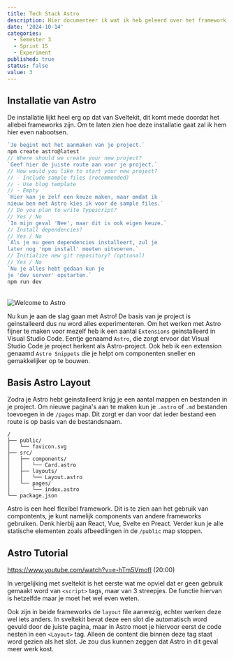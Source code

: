 ```yaml
---
title: Tech Stack Astro
description: Hier documenteer ik wat ik heb geleerd over het framework Astro.
date: '2024-10-14'
categories:
  - Semester 3
  - Sprint 15
  - Experiment
published: true
status: false
value: 3
---
```


<script>
  import Astro from "$lib/assets/astro.png"
</script>

## Installatie van Astro
De installatie lijkt heel erg op dat van Sveltekit, dit komt mede doordat het allebei frameworks zijn. Om te laten zien hoe deze installatie gaat zal ik hem hier even nabootsen.
<br>

````ts
`Je begint met het aanmaken van je project.`
npm create astro@latest 
// Where should we create your new project?
`Geef hier de juiste route aan voor je project.`
// How would you like to start your new project?
// - Include sample files (recommended)
// - Use blog template
// - Empty
`Hier kan je zelf een keuze maken, maar omdat ik 
nieuw ben met Astro kies ik voor de sample files.`
// Do you plan to write Typescript?
// Yes / No 
`In mijn geval 'Nee', maar dit is ook eigen keuze.`
// Install dependencies?
// Yes / No
`Als je nu geen dependencies installeert, zul je 
later nog 'npm install' moeten uitvoeren.`
// Initialize new git repository? (optional)
// Yes / No
`Nu je alles hebt gedaan kun je 
je 'dev server' opstarten.`
npm run dev
````
<br>
<img alt="Welcome to Astro" src={Astro} />

Nu kun je aan de slag gaan met Astro! De basis van je project is geinstalleerd dus nu word alles experimenteren. Om het werken met Astro fijner te maken voor mezelf heb ik een aantal `Extensions` geinstalleerd in Visual Studio Code. Eentje genaamd `Astro`, die zorgt ervoor dat Visual Studio Code je project herkent als Astro-project. Ook heb ik een extension genaamd `Astro Snippets` die je helpt om componenten sneller en gemakkelijker op te bouwen.

## Basis Astro Layout
Zodra je Astro hebt geinstalleerd krijg je een aantal mappen en bestanden in je project. Om nieuwe pagina's aan te maken kun je `.astro` of `.md` bestanden toevoegen in de `/pages` map. Dit zorgt er dan voor dat ieder bestand een route is op basis van de bestandsnaam.
<br>

```text
/
├── public/
│   └── favicon.svg
├── src/
│   ├── components/
│   │   └── Card.astro
│   ├── layouts/
│   │   └── Layout.astro
│   └── pages/
│       └── index.astro
└── package.json
```

Astro is een heel flexibel framework. Dit is te zien aan het gebruik van compontents, je kunt namelijk components van andere frameworks gebruiken. Denk hierbij aan React, Vue, Svelte en Preact. Verder kun je alle statische elementen zoals afbeedlingen in de `/public` map stoppen.

## Astro Tutorial

https://www.youtube.com/watch?v=e-hTm5VmofI   (20:00)

In vergelijking met sveltekit is het eerste wat me opviel dat er geen gebruik gemaakt word van `<script>` tags, maar van 3 streepjes. De functie hiervan is hetzelfde maar je moet het wel even weten.

Ook zijn in beide frameworks de `layout` file aanwezig, echter werken deze wel iets anders. In sveltekit bevat deze een slot die automatisch word gevuld door de juiste pagina, maar in Astro moet je hiervoor eerst de code nesten in een `<Layout>` tag. Alleen de content die binnen deze tag staat word gezien als het slot. Je zou dus kunnen zeggen dat Astro in dit geval meer werk kost.

